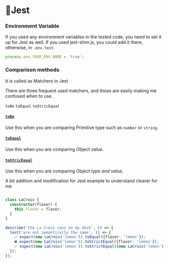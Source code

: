 # 🎿Jest

### Environment Variable
If you used any environment variables in the tested code, you need to set it up for Jest as well.
If you used jest-shim.js, you could add it there, otherwise, in `.env.test`.
```ts
process.env.YOUR_ENV_NAME = 'true';
```

### Comparison methods
It is called as Matchers in Jest

There are three frequent used matchers, and those are easily making me confused when to use.

`toBe` `toEqual` `toStricEqual`

#### [`toBe`](https://jestjs.io/docs/expect#tobevalue)
Use this when you are comparing Primitive type such as `number` or `string`.

#### [`toEqual`](https://jestjs.io/docs/expect#toequalvalue)
Use this when you are comparing Object _value_.

#### [`toStricEqual`](https://jestjs.io/docs/expect#tostrictequalvalue)
Use this when you are comparing Object _type and value_.


A bit addition and modification for Jest example to understand clearer for me
```ts

class LaCroix {
  constructor(flavor) {
    this.flavor = flavor;
  }
}

describe('the La Croix cans on my desk', () => {
  test('are not semantically the same', () => {
    ✅ expect(new LaCroix('lemon')).toEqual({flavor: 'lemon'});
    ❌ expect(new LaCroix('lemon')).toStrictEqual({flavor: 'lemon'});  👈 Looks same, but different type
    ✅ expect(new LaCroix('lemon')).toStrictEqual({new LaCroix('lemon'));  👈 Looks same, AND the same type
  }); 
});

```
